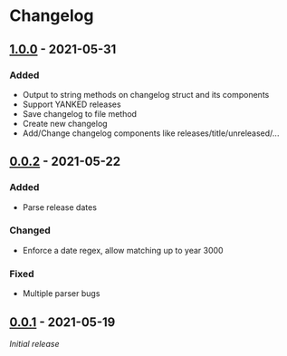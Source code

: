 # Changelog

## [1.0.0] - 2021-05-31
### Added
- Output to string methods on changelog struct and its components
- Support YANKED releases
- Save changelog to file method
- Create new changelog
- Add/Change changelog components like releases/title/unreleased/...

## [0.0.2] - 2021-05-22
### Added
- Parse release dates

### Changed
- Enforce a date regex, allow matching up to year 3000

### Fixed
- Multiple parser bugs

## [0.0.1] - 2021-05-19

_Initial release_

[1.0.0]: https://github.com/anton-yurchenko/go-changelog/compare/v0.0.2...v1.0.0
[0.0.2]: https://github.com/anton-yurchenko/go-changelog/compare/v0.0.1...v0.0.2
[0.0.1]: https://github.com/anton-yurchenko/go-changelog/releases/tag/v0.0.1
